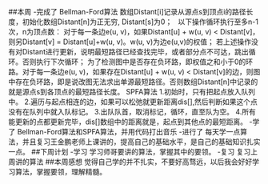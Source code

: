 ##本周
-完成了
   Bellman-Ford算法
数组Distant[i]记录从源点s到顶点i的路径长度，初始化数组Distant[n]为正无穷, Distant[s]为0；  
以下操作循环执行至多n-1次，n为顶点数： 对于每一条边e(u, v)，如果Distant[u] + w(u, v) < Distant[v]，则另Distant[v] = Distant[u]+w(u, v)。w(u, v)为边e(u,v)的权值； 若上述操作没有对Distant进行更新，说明最短路径已经查找完毕，或者部分点不可达，跳出循环。否则执行下次循环；
为了检测图中是否存在负环路，即权值之和小于0的环路。对于每一条边e(u, v)，如果存在Distant[u] + w(u, v) < Distant[v]的边，则图中存在负环路，即是说改图无法求出单源最短路径。否则数组Distant[n]中记录的就是源点s到各顶点的最短路径长度。
SPFA算法
1.初始时，只有把起点放入队列中。
2.遍历与起点相连的边，如果可以松弛就更新距离dis[],然后判断如果这个点没有在队列中就入队标记。
3.出队队首，取消标记，循环，直至队为空。
4.所有能更新的点都更新完毕，dis[]数组中的距离就是，起点到其他点的最短距离。
-学了
    Bellman-Ford算法和SPFA算法，并用代码打出音乐
-进行了
    每天学一点算法，并且复习王金鹏老师上课讲的，提高自己的基础水平，是自己的基础知识扎实一点。
##下周计划
-学习
    学习师哥要讲的算法，掌握其中的要领。
-复习 
    复习上周讲的算法
##本周感想
    觉得自己学的并不扎实，不要好高骛远，以后我会好好学习算法，掌握要领，理解精髓。




 

 

